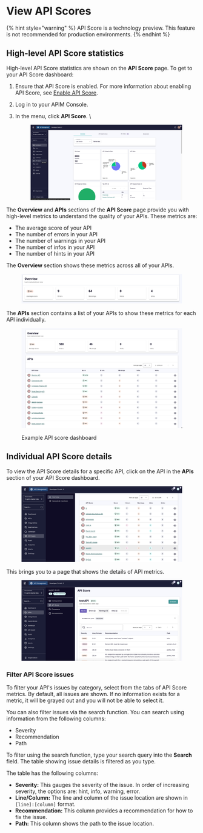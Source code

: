 # View API Scores

{% hint style="warning" %}
API Score is a technology preview. This feature is not recommended for production environments.&#x20;
{% endhint %}

## High-level API Score statistics

High-level API Score statistics are shown on the **API Score** page. To get to your API Score dashboard:

1. Ensure that API Score is enabled. For more information about enabling API Score, see [Enable API Score](enable-api-score.md).
2. Log in to your APIM Console.
3.  In the menu, click **API Score**. \


    <figure><img src="../../.gitbook/assets/image (243).png" alt=""><figcaption></figcaption></figure>

The **Overview** and **APIs** sections of the **API Score** page provide you with high-level metrics to understand the quality of your APIs. These metrics are:

* The average score of your API
* The number of errors in your API
* The number of warnings in your API
* The number of infos in your API
* The number of hints in your API

The **Overview** section shows these metrics across all of your APIs.

<figure><img src="../../.gitbook/assets/image (241).png" alt=""><figcaption></figcaption></figure>

The **APIs** section contains a list of your APIs to show these metrics for each API individually.&#x20;

<figure><img src="../../.gitbook/assets/image (242).png" alt=""><figcaption><p>Example API score dashboard</p></figcaption></figure>

## Individual API Score details

To view the API Score details for a specific API, click on the API in the **APIs** section of your API Score dashboard.

<figure><img src="../../.gitbook/assets/00 api 1.png" alt=""><figcaption></figcaption></figure>

This brings you to a page that shows the details of API metrics.&#x20;

<figure><img src="../../.gitbook/assets/00 api 2.png" alt=""><figcaption></figcaption></figure>

### Filter API Score issues

To filter your API's issues by category, select from the tabs of API Score metrics. By default, all issues are shown. If no information exists for a metric, it will be grayed out and you will not be able to select it.

You can also filter issues via the search function. You can search using information from the following columns:

* Severity
* Recommendation&#x20;
* Path

To filter using the search function, type your search query into the **Search** field. The table showing issue details is filtered as you type.

The table has the following columns:

* **Severity:** This gauges the severity of the issue. In order of increasing severity, the options are: hint, info, warning, error.
* **Line/Column:** The line and column of the issue location are shown in `[line]:[column]` format.&#x20;
* **Recommendation:** This column provides a recommendation for how to fix the issue.&#x20;
* **Path:** This column shows the path to the issue location.
